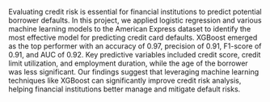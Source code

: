 Evaluating credit risk is essential for financial institutions to predict potential borrower defaults. In this project, we applied logistic regression and various machine learning models to the American Express dataset to identify the most effective model for predicting credit card defaults. XGBoost emerged as the top performer with an accuracy of 0.97, precision of 0.91, F1-score of 0.91, and AUC of 0.92. Key predictive variables included credit score, credit limit utilization, and employment duration, while the age of the borrower was less significant. Our findings suggest that leveraging machine learning techniques like XGBoost can significantly improve credit risk analysis, helping financial institutions better manage and mitigate default risks.

